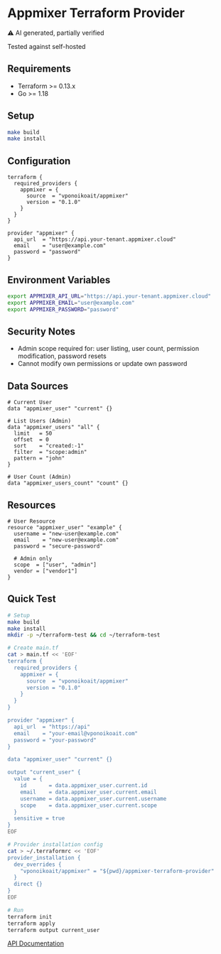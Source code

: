 # Appmixer Terraform Provider

⚠️ AI generated, partially verified

Tested against self-hosted 

## Requirements
- Terraform >= 0.13.x
- Go >= 1.18

## Setup

```sh
make build
make install
```

## Configuration

```hcl
terraform {
  required_providers {
    appmixer = {
      source  = "vponoikoait/appmixer"
      version = "0.1.0"
    }
  }
}

provider "appmixer" {
  api_url  = "https://api.your-tenant.appmixer.cloud"
  email    = "user@example.com"
  password = "password"
}
```

## Environment Variables

```sh
export APPMIXER_API_URL="https://api.your-tenant.appmixer.cloud"
export APPMIXER_EMAIL="user@example.com"
export APPMIXER_PASSWORD="password"
```

## Security Notes
- Admin scope required for: user listing, user count, permission modification, password resets
- Cannot modify own permissions or update own password

## Data Sources

```hcl
# Current User
data "appmixer_user" "current" {}

# List Users (Admin)
data "appmixer_users" "all" {
  limit   = 50
  offset  = 0
  sort    = "created:-1"
  filter  = "scope:admin"
  pattern = "john"
}

# User Count (Admin)
data "appmixer_users_count" "count" {}
```

## Resources

```hcl
# User Resource
resource "appmixer_user" "example" {
  username = "new-user@example.com"
  email    = "new-user@example.com"
  password = "secure-password"
  
  # Admin only
  scope  = ["user", "admin"]
  vendor = ["vendor1"]
}
```

## Quick Test

```bash
# Setup
make build
make install
mkdir -p ~/terraform-test && cd ~/terraform-test

# Create main.tf
cat > main.tf << 'EOF'
terraform {
  required_providers {
    appmixer = {
      source  = "vponoikoait/appmixer"
      version = "0.1.0"
    }
  }
}

provider "appmixer" {
  api_url  = "https://api"
  email    = "your-email@vponoikoait.com"
  password = "your-password"
}

data "appmixer_user" "current" {}

output "current_user" {
  value = {
    id       = data.appmixer_user.current.id
    email    = data.appmixer_user.current.email
    username = data.appmixer_user.current.username
    scope    = data.appmixer_user.current.scope
  }
  sensitive = true
}
EOF

# Provider installation config
cat > ~/.terraformrc << 'EOF'
provider_installation {
  dev_overrides {
    "vponoikoait/appmixer" = "${pwd}/appmixer-terraform-provider"
  }
  direct {}
}
EOF

# Run
terraform init
terraform apply
terraform output current_user
```

[API Documentation](https://docs.appmixer.com/api/user) 